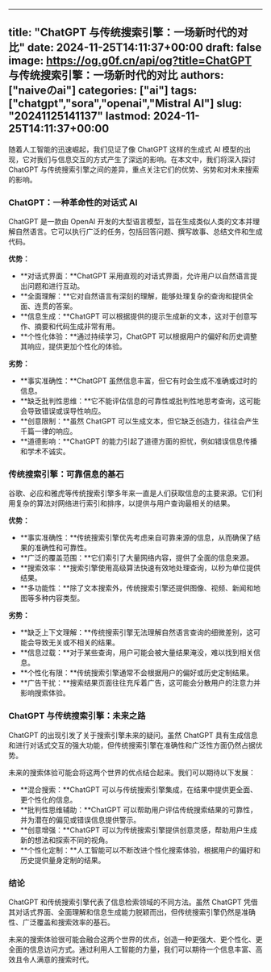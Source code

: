 
---
title: "ChatGPT 与传统搜索引擎：一场新时代的对比"
date: 2024-11-25T14:11:37+00:00
draft: false
image: https://og.g0f.cn/api/og?title=ChatGPT 与传统搜索引擎：一场新时代的对比
authors: ["naiveのai"]
categories: ["ai"]
tags: ["chatgpt","sora","openai","Mistral AI"]
slug: "20241125141137"
lastmod: 2024-11-25T14:11:37+00:00
---
随着人工智能的迅速崛起，我们见证了像 ChatGPT 这样的生成式 AI 模型的出现，它对我们与信息交互的方式产生了深远的影响。在本文中，我们将深入探讨 ChatGPT 与传统搜索引擎之间的差异，重点关注它们的优势、劣势和对未来搜索的影响。

### ChatGPT：一种革命性的对话式 AI

ChatGPT 是一款由 OpenAI 开发的大型语言模型，旨在生成类似人类的文本并理解自然语言。它可以执行广泛的任务，包括回答问题、撰写故事、总结文件和生成代码。

**优势：**

- **对话式界面：**ChatGPT 采用直观的对话式界面，允许用户以自然语言提出问题和进行互动。
- **全面理解：**它对自然语言有深刻的理解，能够处理复杂的查询和提供全面、连贯的答案。
- **信息生成：**ChatGPT 可以根据提供的提示生成新的文本，这对于创意写作、摘要和代码生成非常有用。
- **个性化体验：**通过持续学习，ChatGPT 可以根据用户的偏好和历史调整其响应，提供更加个性化的体验。

**劣势：**

- **事实准确性：**ChatGPT 虽然信息丰富，但它有时会生成不准确或过时的信息。
- **缺乏批判性思维：**它不能评估信息的可靠性或批判性地思考查询，这可能会导致错误或误导性响应。
- **创意限制：**虽然 ChatGPT 可以生成文本，但它缺乏创造力，往往会产生千篇一律的响应。
- **道德影响：**ChatGPT 的能力引起了道德方面的担忧，例如错误信息传播和学术不诚实。

### 传统搜索引擎：可靠信息的基石

谷歌、必应和雅虎等传统搜索引擎多年来一直是人们获取信息的主要来源。它们利用复杂的算法对网络进行索引和排序，以提供与用户查询最相关的结果。

**优势：**

- **事实准确性：**传统搜索引擎优先考虑来自可靠来源的信息，从而确保了结果的准确性和可靠性。
- **广泛的覆盖范围：**它们索引了大量网络内容，提供了全面的信息来源。
- **搜索效率：**搜索引擎使用高级算法快速有效地处理查询，以秒为单位提供结果。
- **多功能性：**除了文本搜索外，传统搜索引擎还提供图像、视频、新闻和地图等多种内容类型。

**劣势：**

- **缺乏上下文理解：**传统搜索引擎无法理解自然语言查询的细微差别，这可能会导致无关或不相关的结果。
- **信息过载：**对于某些查询，用户可能会被大量结果淹没，难以找到相关信息。
- **个性化有限：**传统搜索引擎通常不会根据用户的偏好或历史定制结果。
- **广告干扰：**搜索结果页面往往充斥着广告，这可能会分散用户的注意力并影响搜索体验。

### ChatGPT 与传统搜索引擎：未来之路

ChatGPT 的出现引发了关于搜索引擎未来的疑问。虽然 ChatGPT 具有生成信息和进行对话式交互的强大功能，但传统搜索引擎在准确性和广泛性方面仍然占据优势。

未来的搜索体验可能会将这两个世界的优点结合起来。我们可以期待以下发展：

- **混合搜索：**ChatGPT 可以与传统搜索引擎集成，在结果中提供更全面、更个性化的信息。
- **批判性思维辅助：**ChatGPT 可以帮助用户评估传统搜索结果的可靠性，并为潜在的偏见或错误信息提供警示。
- **创意增强：**ChatGPT 可以为传统搜索引擎提供创意灵感，帮助用户生成新的想法和探索不同的视角。
- **个性化定制：**人工智能可以不断改进个性化搜索体验，根据用户的偏好和历史提供量身定制的结果。

### 结论

ChatGPT 和传统搜索引擎代表了信息检索领域的不同方法。虽然 ChatGPT 凭借其对话式界面、全面理解和信息生成能力脱颖而出，但传统搜索引擎仍然是准确性、广泛覆盖和搜索效率的基石。

未来的搜索体验很可能会融合这两个世界的优点，创造一种更强大、更个性化、更全面的信息访问方式。通过利用人工智能的力量，我们可以期待一个信息丰富、高效且令人满意的搜索时代。